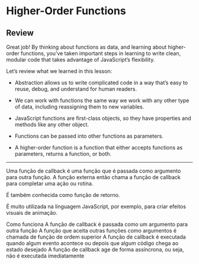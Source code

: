 # Higher-Order Functions

## Review
Great job! By thinking about functions as data, and learning about higher-order functions, you’ve taken important steps in learning to write clean, modular code that takes advantage of JavaScript’s flexibility.

Let’s review what we learned in this lesson:

- Abstraction allows us to write complicated code in a way that’s easy to reuse, debug, and understand for human readers.

- We can work with functions the same way we work with any other type of data, including reassigning them to new variables.

- JavaScript functions are first-class objects, so they have properties and methods like any other object.

- Functions can be passed into other functions as parameters.

- A higher-order function is a function that either accepts functions as parameters, returns a function, or both.


***


Uma função de callback é uma função que é passada como argumento para outra função. A função externa então chama a função de callback para completar uma ação ou rotina. 

É também conhecida como função de retorno. 

É muito utilizada na linguagem JavaScript, por exemplo, para criar efeitos visuais de animação. 

Como funciona
A função de callback é passada como um argumento para outra função 
A função que aceita outras funções como argumentos é chamada de função de ordem superior 
A função de callback é executada quando algum evento acontece ou depois que algum código chega ao estado desejado 
A função de callback age de forma assíncrona, ou seja, não é executada imediatamente